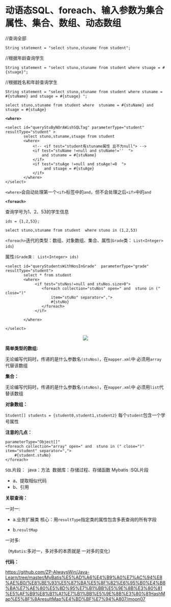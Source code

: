 # 动语态SQL、foreach、输入参数为集合属性、集合、数组、动态数组

//查询全部

`String statement = "select stuno,stuname from student";`

//根据年龄查询学生

`String statement = "select stuno,stuname from student where stuage = #{stuage}"; `


//根据姓名和年龄查询学生

```
String statement = "select stuno,stuname from student where stuname = #{stuName} and stuage = #{stuage} "; 

select stuno,stuname from student where  stuname = #{stuName} and  stuage = #{stuAge}
```



**`<where>`**

```
<select id="queryStuByNOrAWishSQLTag" parameterType="student"	resultType="student" >
		select stuno,stuname,stuage from student
		<where>
			<!-- <if test="student有stuname属性 且不为null"> -->
			<if test="stuName !=null and stuName!=''  "> 
				and stuname = #{stuName}
			</if>
			<if test="stuAge !=null and stuAge!=0  "> 
				 and stuage = #{stuAge}
			</if>
		</where>
</select>
```


`<where>`会自动处理第一个`<if>`标签中的`and`，但不会处理之后`<if>`中的`and`



**`<foreach>`**

查询学号为1、2、53的学生信息

```
ids = {1,2,53};

select stuno,stuname from student  where stuno in (1,2,53) 
```



`<foreach>`迭代的类型：数组、对象数组、集合、属性(`Grade`类： `List<Integer> ids`)

属性`(Grade类： List<Integer> ids)`


```
<select id="queryStudentsWithNosInGrade"  parameterType="grade" resultType="student">
	  	select * from student 
	  	<where>
	  		 <if test="stuNos!=null and stuNos.size>0">
	  		 	<foreach collection="stuNos" open=" and  stuno in (" close=")" 
	  		 		item="stuNo" separator=",">   
	  		 		#{stuNo}
	  		 	</foreach>
	  		 </if>
	  	
	  	</where>
	
</select>
```

<div align="center">
<img src="https://github.com/ZP-AlwaysWin/Java-Learn/blob/master/MyBatis%E5%AD%A6%E4%B9%A0%E7%AC%94%E8%AE%B0/MyBatis%E5%9B%BE%E7%89%87/foreach.png" />
</div>

**简单类型的数组:**

无论编写代码时，传递的是什么参数名`(stuNos)`，在`mapper.xml`中 必须用`array`代替该数组


**集合：**

无论编写代码时，传递的是什么参数名`(stuNos)`，在`mapper.xml`中 必须用`list`代替该数组


**对象数组：**

`Student[] students = {student0,student1,student2}`  每个`student`包含一个学号属性

**注意的几点：**

```
parameterType="Object[]" 
<foreach collection="array" open=" and  stuno in (" close=")" 			item="student" separator=",">   
	#{student.stuNo}
</foreach>

```

`SQL`片段：
​	java：方法
​	数据库：存储过程、存储函数
​	Mybatis :SQL片段 

- a、提取相似代码
- b、引用

**关联查询：**

一对一:
- a.业务扩展类
核心：用`resultType`指定类的属性包含多表查询的所有字段
	
- b.`resultMap`

一对多:

（`MyBatis`:多对一，多对多的本质就是  一对多的变化）



**代码：**

https://github.com/ZP-AlwaysWin/Java-Learn/tree/master/MyBatis%E5%AD%A6%E4%B9%A0%E7%AC%94%E8%AE%B0/%E8%BE%93%E5%87%BA%E5%8F%82%E6%95%B0%E4%B8%BA%E7%AE%80%E5%8D%95%E7%B1%BB%E5%9E%8B%E3%80%81%E5%AF%B9%E8%B1%A1%E7%B1%BB%E5%9E%8B%E3%80%81HashMap%E5%8F%8AresultMap%E4%BD%BF%E7%94%A807/moon07




